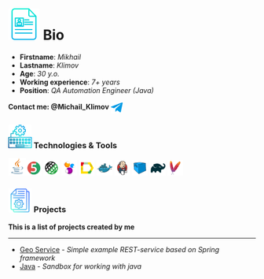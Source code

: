 # <img src="img/profile.svg" alt="profile" width="64"/>  Bio


+ **Firstname**: *Mikhail*
+ **Lastname**: *Klimov*
+ **Age**: *30 y.o.*
+ **Working experience**: *7+ years*
+ **Position**: *QA Automation Engineer (Java)*

 **Contact me: @Michail_Klimov** <a href="https://t.me/Michail_Klimov" target="blank"><img align="center" src="img/telegram.svg" alt="Michail_Klimov" height="24" width="24" /></a>

### <img src="img/program.svg" alt="profile" width="48"/> Technologies & Tools
<img src="img/logo/Java.svg" alt="Java" width="36"/><img src="img/logo/JUnit5.svg" alt="JUnit5" width="32"/>
<img src="img/logo/Rest-Assured.svg" alt="Rest" width="32"/>
<img src="img/logo/Selenide.svg" alt="Selenide" width="32"/>
<img src="img/logo/Allure_Report.svg" alt="Allure_Report" width="32"/>
<img src="img/logo/Docker.svg" alt="Docker" width="32"/> 
<img src="img/logo/Jenkins.svg" alt="Jenkins" width="32"/> 
<img src="img/logo/Selenoid.svg" alt="Selenoid" width="32"/> 
<img src="img/logo/Gradle.svg" alt="Selenoid" width="32"/> 
<img src="img/logo/Maven.svg" alt="Selenoid" width="32"/> 



### <img src="img/project.svg" alt="proprojectfile" width="48"/> Projects
**This is a list of projects created by me**
<hr>

+ [Geo Service](https://github.com/klimovqa/geo) - *Simple example REST-service based on Spring framework*
+ [Java](https://github.com/klimovqa/java) - *Sandbox for working with java*
